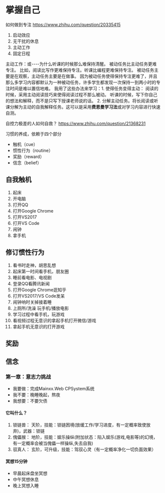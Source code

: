 # 掌握自己

如何做到专注 <https://www.zhihu.com/question/20335415>

1. 启动效应
2. 无干扰的休息
3. 主动工作
4. 固定日程

主动工作：或----为什么听课的时候那么难保持清醒。
被动任务比主动任务更难专注。
比如，阅读比写作更难保持专注。听课比编程更难保持专注。
被动任务主要是在观察，主动任务主要是在做事。
因为被动任务使得保持专注更难了，并且那么多学习内容都默认为一种被动任务，许多学生都发现一次保持一到两小时的专注时间是难以置信地难。
我用了这些办法来学习：1. 使得任务变得主动： 阅读的时候，采用主动阅读技巧来使得阅读过程不那么被动。
听课的时候，写下你自己的想法和解释，而不是只写下授课老师说的话。
2. 分解主动任务。将长阅读或听课分解为主动的自我解释任务。这可以是采用**费恩曼学习法**或对学习内容进行快速自测。

自控力极差的人如何自救？ <https://www.zhihu.com/question/21368231>

习惯的养成，依赖于四个部分

* 触机（cue）
* 惯性行为（routine）
* 奖励（reward）
* 信念（belief）

## 自我触机

1. 起床
2. 开电脑
3. 打开QQ
4. 打开Google Chrome
5. 打开VS2017
6. 打开VS Code
7. 闹钟
8. 拿手机

## 修订惯性行为

1. 看书时走神，胡思乱想
2. 起床第一时间看手机，朋友圈
3. 睡前看电影、电视剧
4. 登录QQ看腾讯新闻
5. 打开Google Chrome逛知乎
6. 打开VS2017/VS Code发呆
7. 闹钟响时关掉接着睡
8. 上厕所/洗澡 玩手机/播放电影
9. 学习过程中看手机，玩游戏
10. 看视频过程无意识的拿起手机打开微信/游戏
11. 拿起手机无意识的打开游戏

## 奖励

## 信念

### 第一章：意志力挑战

* 我要做：完成Mainxx.Web  CPSystem系统
* 我不要：晚睡晚起，熬夜
* 我想要：不要欠债

#### 它叫什么？

1. 锁链兽： 天阶，技能：锁链困境(放缓工作/学习进度，有一定概率致使放弃)，武器：锁链
2. 傀儡猴： 地阶，技能：娱乐操纵(附加状态：陷入娱乐(游戏,电影等)的幻境，有一定概率会被当傀儡一样操纵,失去自我)
3. 驭真人： 玄阶，可升级，技能：驾驭心灵（有一定概率净化一切负面效果）

#### 冥想15分钟

* 早晨起床盘坐冥想
* 中午冥想休息
* 晚上冥想入睡